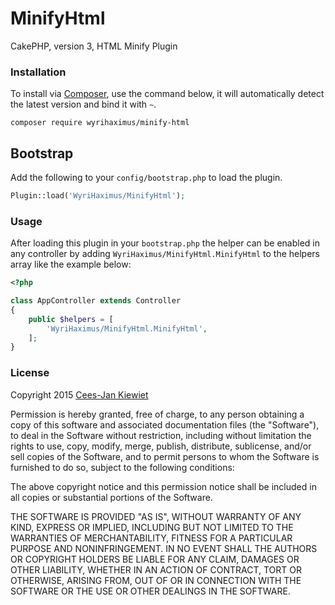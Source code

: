 MinifyHtml
==========

CakePHP, version 3, HTML Minify Plugin

### Installation ###

To install via [Composer](http://getcomposer.org/), use the command below, it will automatically detect the latest version and bind it with `~`.

```
composer require wyrihaximus/minify-html 
```

## Bootstrap ##

Add the following to your `config/bootstrap.php` to load the plugin.

```php
Plugin::load('WyriHaximus/MinifyHtml');
```

### Usage ###

After loading this plugin in your `bootstrap.php` the helper can be enabled in any controller by adding `WyriHaximus/MinifyHtml.MinifyHtml` to the helpers array like the example below:

```php
<?php

class AppController extends Controller
{
    public $helpers = [
        'WyriHaximus/MinifyHtml.MinifyHtml',
    ];
}
```

### License ###

Copyright 2015 [Cees-Jan Kiewiet](http://wyrihaximus.net/)

Permission is hereby granted, free of charge, to any person
obtaining a copy of this software and associated documentation
files (the "Software"), to deal in the Software without
restriction, including without limitation the rights to use,
copy, modify, merge, publish, distribute, sublicense, and/or sell
copies of the Software, and to permit persons to whom the
Software is furnished to do so, subject to the following
conditions:

The above copyright notice and this permission notice shall be
included in all copies or substantial portions of the Software.

THE SOFTWARE IS PROVIDED "AS IS", WITHOUT WARRANTY OF ANY KIND,
EXPRESS OR IMPLIED, INCLUDING BUT NOT LIMITED TO THE WARRANTIES
OF MERCHANTABILITY, FITNESS FOR A PARTICULAR PURPOSE AND
NONINFRINGEMENT. IN NO EVENT SHALL THE AUTHORS OR COPYRIGHT
HOLDERS BE LIABLE FOR ANY CLAIM, DAMAGES OR OTHER LIABILITY,
WHETHER IN AN ACTION OF CONTRACT, TORT OR OTHERWISE, ARISING
FROM, OUT OF OR IN CONNECTION WITH THE SOFTWARE OR THE USE OR
OTHER DEALINGS IN THE SOFTWARE.
